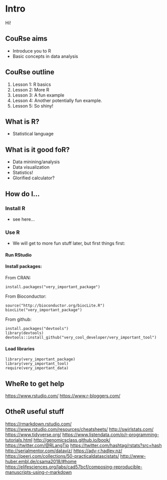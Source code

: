 # Intro
Hi! 

## CouRse aims 
- Introduce you to R 
- Basic concepts in data analysis

## CouRse outline
1. Lesson 1: R basics
2. Lesson 2: More R
3. Lesson 3: A fun example
4. Lesson 4: Another potentially fun example.
5. Lesson 5: So shiny! 

## What is R? 
- Statistical language 

## What is it good foR?  
- Data minining/analysis 
- Data visualization 
- Statistics! 
- Glorified calculator? 

## How do I...
### Install R
- see here... 
### Use R 
- We will get to more fun stuff later, but first things first: 
#### Run RStudio
#### Install packages:
From CRAN: 
``` 
install.packages("very_important_package")
```
From Bioconductor: 
``` 
source("http://bioconductor.org/biocLite.R")
biocLite("very_important_package")
```
From github:
```  
install.packages("devtools")
library(devtools)
devtools::install_github("very_cool_developer/very_important_tool")
```
#### Load libraries 
```
library(very_important_package)
library(very_important_tool)
require(very_important_data)
```
## WheRe to get help
https://www.rstudio.com/
https://www.r-bloggers.com/

## OtheR useful stuff 
https://rmarkdown.rstudio.com/
https://www.rstudio.com/resources/cheatsheets/ 
http://swirlstats.com/
https://www.tidyverse.org/
https://www.listendata.com/p/r-programming-tutorials.html
http://genomicsclass.github.io/book/
https://twitter.com/@RLangTip 
https://twitter.com/hashtag/rstats?src=hash
http://serialmentor.com/dataviz/
https://adv-r.hadley.nz/
https://peerj.com/collections/50-practicaldatascistats/
http://www-huber.embl.de/csama2018/#home
https://elifesciences.org/labs/cad57bcf/composing-reproducible-manuscripts-using-r-markdown
